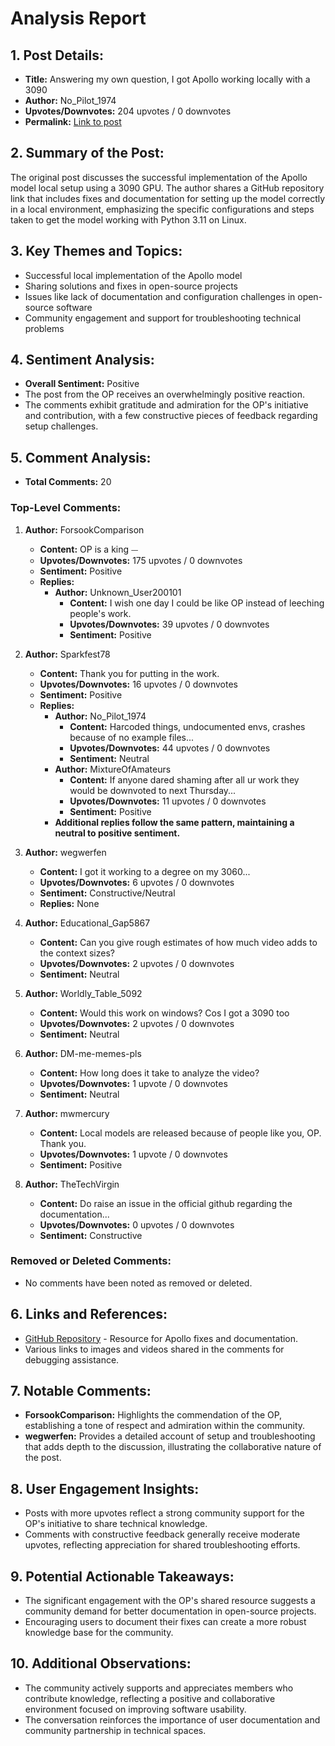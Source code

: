 # Analysis Report

## 1. Post Details:
- **Title:** Answering my own question, I got Apollo working locally with a 3090
- **Author:** No_Pilot_1974
- **Upvotes/Downvotes:** 204 upvotes / 0 downvotes
- **Permalink:** [Link to post](https://www.reddit.com/r/LocalLLaMA/comments/1hfkytk/answering_my_own_question_i_got_apollo_working/)

## 2. Summary of the Post:
The original post discusses the successful implementation of the Apollo model local setup using a 3090 GPU. The author shares a GitHub repository link that includes fixes and documentation for setting up the model correctly in a local environment, emphasizing the specific configurations and steps taken to get the model working with Python 3.11 on Linux.

## 3. Key Themes and Topics:
- Successful local implementation of the Apollo model
- Sharing solutions and fixes in open-source projects
- Issues like lack of documentation and configuration challenges in open-source software
- Community engagement and support for troubleshooting technical problems

## 4. Sentiment Analysis:
- **Overall Sentiment:** Positive
- The post from the OP receives an overwhelmingly positive reaction.
- The comments exhibit gratitude and admiration for the OP's initiative and contribution, with a few constructive pieces of feedback regarding setup challenges.

## 5. Comment Analysis:

- **Total Comments:** 20

### Top-Level Comments:
1. **Author:** ForsookComparison
   - **Content:** OP is a king ⏤
   - **Upvotes/Downvotes:** 175 upvotes / 0 downvotes
   - **Sentiment:** Positive
   - **Replies:** 
     - **Author:** Unknown_User200101
       - **Content:** I wish one day I could be like OP instead of leeching people's work.
       - **Upvotes/Downvotes:** 39 upvotes / 0 downvotes
       - **Sentiment:** Positive

2. **Author:** Sparkfest78
   - **Content:** Thank you for putting in the work.
   - **Upvotes/Downvotes:** 16 upvotes / 0 downvotes
   - **Sentiment:** Positive
   - **Replies:** 
     - **Author:** No_Pilot_1974
       - **Content:** Harcoded things, undocumented envs, crashes because of no example files...
       - **Upvotes/Downvotes:** 44 upvotes / 0 downvotes
       - **Sentiment:** Neutral
     - **Author:** MixtureOfAmateurs
       - **Content:** If anyone dared shaming after all ur work they would be downvoted to next Thursday...
       - **Upvotes/Downvotes:** 11 upvotes / 0 downvotes
       - **Sentiment:** Positive
     - **Additional replies follow the same pattern, maintaining a neutral to positive sentiment.**

3. **Author:** wegwerfen
   - **Content:** I got it working to a degree on my 3060...
   - **Upvotes/Downvotes:** 6 upvotes / 0 downvotes
   - **Sentiment:** Constructive/Neutral
   - **Replies:** None

4. **Author:** Educational_Gap5867
   - **Content:** Can you give rough estimates of how much video adds to the context sizes?
   - **Upvotes/Downvotes:** 2 upvotes / 0 downvotes
   - **Sentiment:** Neutral

5. **Author:** Worldly_Table_5092
   - **Content:** Would this work on windows? Cos I got a 3090 too
   - **Upvotes/Downvotes:** 2 upvotes / 0 downvotes
   - **Sentiment:** Neutral

6. **Author:** DM-me-memes-pls
   - **Content:** How long does it take to analyze the video?
   - **Upvotes/Downvotes:** 1 upvote / 0 downvotes
   - **Sentiment:** Neutral

7. **Author:** mwmercury
   - **Content:** Local models are released because of people like you, OP. Thank you.
   - **Upvotes/Downvotes:** 1 upvote / 0 downvotes
   - **Sentiment:** Positive

8. **Author:** TheTechVirgin
   - **Content:** Do raise an issue in the official github regarding the documentation...
   - **Upvotes/Downvotes:** 0 upvotes / 0 downvotes
   - **Sentiment:** Constructive

### Removed or Deleted Comments:
- No comments have been noted as removed or deleted.

## 6. Links and References:
- [GitHub Repository](https://github.com/efogdev/apollo) - Resource for Apollo fixes and documentation.
- Various links to images and videos shared in the comments for debugging assistance.

## 7. Notable Comments:
- **ForsookComparison:** Highlights the commendation of the OP, establishing a tone of respect and admiration within the community.
- **wegwerfen:** Provides a detailed account of setup and troubleshooting that adds depth to the discussion, illustrating the collaborative nature of the post.

## 8. User Engagement Insights:
- Posts with more upvotes reflect a strong community support for the OP's initiative to share technical knowledge.
- Comments with constructive feedback generally receive moderate upvotes, reflecting appreciation for shared troubleshooting efforts.

## 9. Potential Actionable Takeaways:
- The significant engagement with the OP's shared resource suggests a community demand for better documentation in open-source projects.
- Encouraging users to document their fixes can create a more robust knowledge base for the community.

## 10. Additional Observations:
- The community actively supports and appreciates members who contribute knowledge, reflecting a positive and collaborative environment focused on improving software usability.
- The conversation reinforces the importance of user documentation and community partnership in technical spaces.